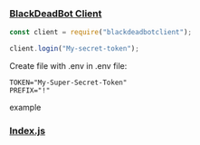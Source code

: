 
### [BlackDeadBot Client](https://github.com/theequaq/blackdeadbotclient)

```js
const client = require("blackdeadbotclient");

client.login("My-secret-token"); 
```


Create file with .env
in .env file:

```.env
TOKEN="My-Super-Secret-Token"
PREFIX="!"
```
example
### [Index.js](https://github.com/theequaq/blackdeadbotclient/tree/master/test)
